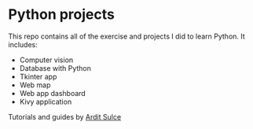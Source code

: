 # Python projects

This repo contains all of the exercise and projects I did to learn Python. It includes:
* Computer vision
* Database with Python
* Tkinter app
* Web map
* Web app dashboard
* Kivy application


Tutorials and guides by [Ardit Sulce](https://www.udemy.com/course/the-python-mega-course/)

